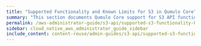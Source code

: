 ```yaml
---
title: "Supported Functionality and Known Limits for S3 in Qumulo Core"
summary: "This section documents Qumulo Core support for S3 API functionality and S3 API limits."
permalink: /aws-administrator-guide/s3-api/supported-s3-functionality-known-limits.html
sidebar: cloud_native_aws_administrator_guide_sidebar
include_content: content-reuse/admin-guides/s3-api/supported-s3-functionality-known-limits.md
---
```


